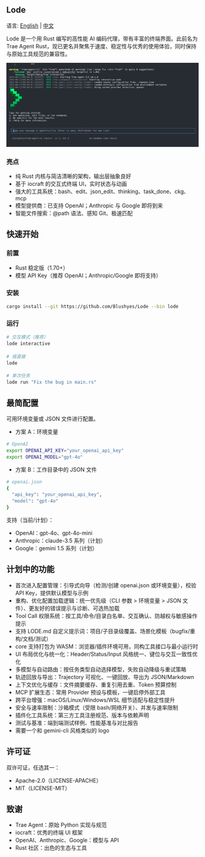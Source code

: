 ## Lode

语言: [English](README.md) | [中文](README_zh.md)

Lode 是一个用 Rust 编写的高性能 AI 编码代理，带有丰富的终端界面。此前名为 Trae Agent Rust，现已更名并聚焦于速度、稳定性与优秀的使用体验，同时保持与原始工具规范的兼容性。

![demo](./images/demo.gif)

### 亮点

- 纯 Rust 内核与简洁清晰的架构，输出层抽象良好
- 基于 iocraft 的交互式终端 UI，实时状态与动画
- 强大的工具系统：bash、edit、json_edit、thinking、task_done、ckg、mcp
- 模型提供商：已支持 OpenAI；Anthropic 与 Google 即将到来
- 智能文件搜索：@path 语法、感知 Git、极速匹配

## 快速开始

### 前置

- Rust 稳定版（1.70+）
- 模型 API Key（推荐 OpenAI；Anthropic/Google 即将支持）

### 安装

```bash
cargo install --git https://github.com/Blushyes/Lode --bin lode
```

### 运行

```bash
# 交互模式（推荐）
lode interactive

# 或直接
lode

# 单次任务
lode run "Fix the bug in main.rs"
```

## 最简配置

可用环境变量或 JSON 文件进行配置。

- 方案 A：环境变量

```bash
# OpenAI
export OPENAI_API_KEY="your_openai_api_key"
export OPENAI_MODEL="gpt-4o"
```

- 方案 B：工作目录中的 JSON 文件

```bash
# openai.json
{
  "api_key": "your_openai_api_key",
  "model": "gpt-4o"
}
```

支持（当前/计划）：

- OpenAI：gpt-4o、gpt-4o-mini
- Anthropic：claude-3.5 系列（计划）
- Google：gemini 1.5 系列（计划）

## 计划中的功能

- 首次进入配置管理：引导式向导（检测/创建 openai.json 或环境变量），校验 API Key，提供默认模型与示例
- 重构、优化配置加载逻辑：统一优先级（CLI 参数 > 环境变量 > JSON 文件）、更友好的错误提示与诊断、可选热加载
- Tool Call 权限系统：按工具/命令/目录白名单、交互确认、防越权与敏感操作提示
- 支持 LODE.md 自定义提示词：项目/子目录级覆盖、场景化模板（bugfix/重构/文档/测试）
- core 支持打包为 WASM：浏览器/插件环境可用，同构工具接口与最小运行时
- UI 布局优化与统一化：Header/Status/Input 风格统一、键位与交互一致性优化
- 多模型与自动路由：按任务类型自动选择模型，失败自动降级与重试策略
- 轨迹回放与导出：Trajectory 可视化、一键回放、导出为 JSON/Markdown
- 上下文优化与缓存：文件摘要缓存、重复引用去重、Token 预算控制
- MCP 扩展生态：常用 Provider 预设与模板，一键启停外部工具
- 跨平台增强：macOS/Linux/Windows/WSL 细节适配与稳定性提升
- 安全与速率限制：沙箱模式（受限 bash/网络开关）、并发与速率限制
- 插件化工具系统：第三方工具注册规范、版本与依赖声明
- 测试与基准：端到端测试样例、性能基准与对比报告
- 需要一个和 gemini-cli 风格类似的 logo

## 许可证

双许可证，任选其一：

- Apache-2.0（LICENSE-APACHE）
- MIT（LICENSE-MIT）

## 致谢

- Trae Agent：原始 Python 实现与规范
- iocraft：优秀的终端 UI 框架
- OpenAI、Anthropic、Google：模型与 API
- Rust 社区：出色的生态与工具
